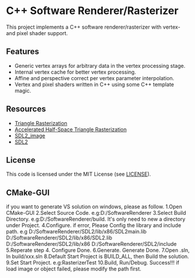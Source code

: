 # C++ Software Renderer/Rasterizer

This project implements a C++ software renderer/rasterizer with vertex- and
pixel shader support.

## Features
* Generic vertex arrays for arbitrary data in the vertex processing stage.
* Internal vertex cache for better vertex processing.
* Affine and perspective correct per vertex parameter interpolation.
* Vertex and pixel shaders written in C++ using some C++ template magic.

## Resources
* [Triangle Rasterization](http://www.cs.unc.edu/~blloyd/comp770/Lecture08.pdf)
* [Accelerated Half-Space Triangle Rasterization](https://www.researchgate.net/publication/286441992_Accelerated_Half-Space_Triangle_Rasterization)
* [SDL2_image](https://www.libsdl.org/projects/SDL_image/)
* [SDL2](http://libsdl.org/)
## License

This code is licensed under the MIT License (see [LICENSE](LICENSE)).

## CMake-GUI
if you want to generate VS solution on windows, please as follow.
1.Open CMake-GUI
2.Select Source Code. e.g:D:/SoftwareRenderer
3.Select Build Directory. e.g:D:/SoftwareRenderer/build. It's only need to new a directory under Project.
4.Configure. if error, Please Config the library and include path.
e.g
D:/SoftwareRenderer/SDL2/lib/x86/SDL2main.lib
D:/SoftwareRenderer/SDL2/lib/x86/SDL2.lib
D:/SoftwareRenderer/SDL2/lib/x86
D:/SoftwareRenderer/SDL2/include
5.Reperate step 4. Configure Done.
6.Generate. Generate Done.
7.Open .sln, In build/xxx.sln
8.Default Start Project is BUILD_ALL, then Build the solution.
9.Set Start Project. e.g:RasterizerTest
10.Build, Run/Debug. Success!!!
if load image or object failed, please modify the path first.
